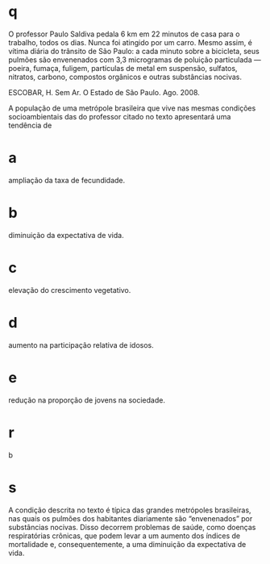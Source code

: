 # q
O professor Paulo Saldiva pedala 6 km em 22 minutos de casa para o trabalho, todos os dias. Nunca foi atingido por um carro. Mesmo assim, é vítima diária do trânsito de São Paulo: a cada minuto sobre a bicicleta, seus pulmões são envenenados com 3,3 microgramas de poluição particulada — poeira, fumaça, fuligem, partículas de metal em suspensão, sulfatos, nitratos, carbono, compostos orgânicos e outras substâncias nocivas.

ESCOBAR, H. Sem Ar. O Estado de São Paulo. Ago. 2008.

A população de uma metrópole brasileira que vive nas mesmas condições socioambientais das do professor citado no texto apresentará uma tendência de

# a
ampliação da taxa de fecundidade.

# b
diminuição da expectativa de vida.

# c
elevação do crescimento vegetativo.

# d
aumento na participação relativa de idosos.

# e
redução na proporção de jovens na sociedade.

# r
b

# s
A condição descrita no texto é típica das grandes metrópoles brasileiras, nas quais os pulmões dos habitantes diariamente são “envenenados” por substâncias nocivas. Disso decorrem problemas de saúde, como doenças respiratórias crônicas, que podem levar a um aumento dos índices de mortalidade e, consequentemente, a uma diminuição da expectativa de vida.
